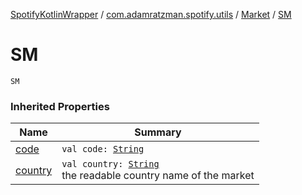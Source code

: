 [SpotifyKotlinWrapper](../../index.md) / [com.adamratzman.spotify.utils](../index.md) / [Market](index.md) / [SM](./-s-m.md)

# SM

`SM`

### Inherited Properties

| Name | Summary |
|---|---|
| [code](code.md) | `val code: `[`String`](https://kotlinlang.org/api/latest/jvm/stdlib/kotlin/-string/index.html) |
| [country](country.md) | `val country: `[`String`](https://kotlinlang.org/api/latest/jvm/stdlib/kotlin/-string/index.html)<br>the readable country name of the market |
